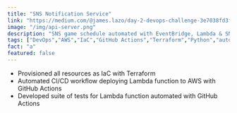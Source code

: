 ```yaml
---
title: "SNS Notification Service"
link: "https://medium.com/@james.lazo/day-2-devops-challenge-3e7038fd3f58"
image: "/img/api-server.png"
description: "SNS game schedule automated with EventBridge, Lambda & SNS"
tags: ["DevOps","AWS","IaC","GitHub Actions","Terraform","Python","automation","CI/CD","SNS", "EventBridge"]
fact: "a"
featured: false
---
```


- Provisioned all resources as IaC with Terraform
- Automated CI/CD workflow deploying Lambda function to AWS with GitHub Actions
- Developed suite of tests for Lambda function automated with GitHub Actions
